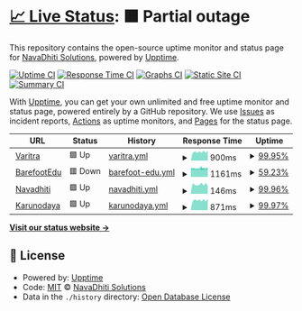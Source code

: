 # [📈 Live Status](https://webup.navadhiti.com): <!--live status--> **🟧 Partial outage**

This repository contains the open-source uptime monitor and status page for [NavaDhiti Solutions](https://navadhiti.com), powered by [Upptime](https://github.com/upptime/upptime).

[![Uptime CI](https://github.com/Navadhiti/upptime/workflows/Uptime%20CI/badge.svg)](https://github.com/Navadhiti/upptime/actions?query=workflow%3A%22Uptime+CI%22)
[![Response Time CI](https://github.com/Navadhiti/upptime/workflows/Response%20Time%20CI/badge.svg)](https://github.com/Navadhiti/upptime/actions?query=workflow%3A%22Response+Time+CI%22)
[![Graphs CI](https://github.com/Navadhiti/upptime/workflows/Graphs%20CI/badge.svg)](https://github.com/Navadhiti/upptime/actions?query=workflow%3A%22Graphs+CI%22)
[![Static Site CI](https://github.com/Navadhiti/upptime/workflows/Static%20Site%20CI/badge.svg)](https://github.com/Navadhiti/upptime/actions?query=workflow%3A%22Static+Site+CI%22)
[![Summary CI](https://github.com/Navadhiti/upptime/workflows/Summary%20CI/badge.svg)](https://github.com/Navadhiti/upptime/actions?query=workflow%3A%22Summary+CI%22)

With [Upptime](https://upptime.js.org), you can get your own unlimited and free uptime monitor and status page, powered entirely by a GitHub repository. We use [Issues](https://github.com/Navadhiti/upptime/issues) as incident reports, [Actions](https://github.com/Navadhiti/upptime/actions) as uptime monitors, and [Pages](https://webup.navadhiti.com) for the status page.

<!--start: status pages-->
<!-- This summary is generated by Upptime (https://github.com/upptime/upptime) -->
<!-- Do not edit this manually, your changes will be overwritten -->
<!-- prettier-ignore -->
| URL | Status | History | Response Time | Uptime |
| --- | ------ | ------- | ------------- | ------ |
| <img alt="" src="https://icons.duckduckgo.com/ip3/varitra.com.ico" height="13"> [Varitra](https://varitra.com) | 🟩 Up | [varitra.yml](https://github.com/navadhiti/upptime/commits/HEAD/history/varitra.yml) | <details><summary><img alt="Response time graph" src="./graphs/varitra/response-time-week.png" height="20"> 900ms</summary><br><a href="https://webup.navadhiti.com/history/varitra"><img alt="Response time 914" src="https://img.shields.io/endpoint?url=https%3A%2F%2Fraw.githubusercontent.com%2Fnavadhiti%2Fupptime%2FHEAD%2Fapi%2Fvaritra%2Fresponse-time.json"></a><br><a href="https://webup.navadhiti.com/history/varitra"><img alt="24-hour response time 1033" src="https://img.shields.io/endpoint?url=https%3A%2F%2Fraw.githubusercontent.com%2Fnavadhiti%2Fupptime%2FHEAD%2Fapi%2Fvaritra%2Fresponse-time-day.json"></a><br><a href="https://webup.navadhiti.com/history/varitra"><img alt="7-day response time 900" src="https://img.shields.io/endpoint?url=https%3A%2F%2Fraw.githubusercontent.com%2Fnavadhiti%2Fupptime%2FHEAD%2Fapi%2Fvaritra%2Fresponse-time-week.json"></a><br><a href="https://webup.navadhiti.com/history/varitra"><img alt="30-day response time 921" src="https://img.shields.io/endpoint?url=https%3A%2F%2Fraw.githubusercontent.com%2Fnavadhiti%2Fupptime%2FHEAD%2Fapi%2Fvaritra%2Fresponse-time-month.json"></a><br><a href="https://webup.navadhiti.com/history/varitra"><img alt="1-year response time 915" src="https://img.shields.io/endpoint?url=https%3A%2F%2Fraw.githubusercontent.com%2Fnavadhiti%2Fupptime%2FHEAD%2Fapi%2Fvaritra%2Fresponse-time-year.json"></a></details> | <details><summary><a href="https://webup.navadhiti.com/history/varitra">99.95%</a></summary><a href="https://webup.navadhiti.com/history/varitra"><img alt="All-time uptime 94.80%" src="https://img.shields.io/endpoint?url=https%3A%2F%2Fraw.githubusercontent.com%2Fnavadhiti%2Fupptime%2FHEAD%2Fapi%2Fvaritra%2Fuptime.json"></a><br><a href="https://webup.navadhiti.com/history/varitra"><img alt="24-hour uptime 100.00%" src="https://img.shields.io/endpoint?url=https%3A%2F%2Fraw.githubusercontent.com%2Fnavadhiti%2Fupptime%2FHEAD%2Fapi%2Fvaritra%2Fuptime-day.json"></a><br><a href="https://webup.navadhiti.com/history/varitra"><img alt="7-day uptime 99.95%" src="https://img.shields.io/endpoint?url=https%3A%2F%2Fraw.githubusercontent.com%2Fnavadhiti%2Fupptime%2FHEAD%2Fapi%2Fvaritra%2Fuptime-week.json"></a><br><a href="https://webup.navadhiti.com/history/varitra"><img alt="30-day uptime 99.99%" src="https://img.shields.io/endpoint?url=https%3A%2F%2Fraw.githubusercontent.com%2Fnavadhiti%2Fupptime%2FHEAD%2Fapi%2Fvaritra%2Fuptime-month.json"></a><br><a href="https://webup.navadhiti.com/history/varitra"><img alt="1-year uptime 92.79%" src="https://img.shields.io/endpoint?url=https%3A%2F%2Fraw.githubusercontent.com%2Fnavadhiti%2Fupptime%2FHEAD%2Fapi%2Fvaritra%2Fuptime-year.json"></a></details>
| <img alt="" src="https://icons.duckduckgo.com/ip3/barefootedu.com.ico" height="13"> [BarefootEdu](https://barefootedu.com) | 🟥 Down | [barefoot-edu.yml](https://github.com/navadhiti/upptime/commits/HEAD/history/barefoot-edu.yml) | <details><summary><img alt="Response time graph" src="./graphs/barefoot-edu/response-time-week.png" height="20"> 1161ms</summary><br><a href="https://webup.navadhiti.com/history/barefoot-edu"><img alt="Response time 1140" src="https://img.shields.io/endpoint?url=https%3A%2F%2Fraw.githubusercontent.com%2Fnavadhiti%2Fupptime%2FHEAD%2Fapi%2Fbarefoot-edu%2Fresponse-time.json"></a><br><a href="https://webup.navadhiti.com/history/barefoot-edu"><img alt="24-hour response time 1153" src="https://img.shields.io/endpoint?url=https%3A%2F%2Fraw.githubusercontent.com%2Fnavadhiti%2Fupptime%2FHEAD%2Fapi%2Fbarefoot-edu%2Fresponse-time-day.json"></a><br><a href="https://webup.navadhiti.com/history/barefoot-edu"><img alt="7-day response time 1161" src="https://img.shields.io/endpoint?url=https%3A%2F%2Fraw.githubusercontent.com%2Fnavadhiti%2Fupptime%2FHEAD%2Fapi%2Fbarefoot-edu%2Fresponse-time-week.json"></a><br><a href="https://webup.navadhiti.com/history/barefoot-edu"><img alt="30-day response time 1161" src="https://img.shields.io/endpoint?url=https%3A%2F%2Fraw.githubusercontent.com%2Fnavadhiti%2Fupptime%2FHEAD%2Fapi%2Fbarefoot-edu%2Fresponse-time-month.json"></a><br><a href="https://webup.navadhiti.com/history/barefoot-edu"><img alt="1-year response time 1141" src="https://img.shields.io/endpoint?url=https%3A%2F%2Fraw.githubusercontent.com%2Fnavadhiti%2Fupptime%2FHEAD%2Fapi%2Fbarefoot-edu%2Fresponse-time-year.json"></a></details> | <details><summary><a href="https://webup.navadhiti.com/history/barefoot-edu">59.23%</a></summary><a href="https://webup.navadhiti.com/history/barefoot-edu"><img alt="All-time uptime 99.62%" src="https://img.shields.io/endpoint?url=https%3A%2F%2Fraw.githubusercontent.com%2Fnavadhiti%2Fupptime%2FHEAD%2Fapi%2Fbarefoot-edu%2Fuptime.json"></a><br><a href="https://webup.navadhiti.com/history/barefoot-edu"><img alt="24-hour uptime 24.01%" src="https://img.shields.io/endpoint?url=https%3A%2F%2Fraw.githubusercontent.com%2Fnavadhiti%2Fupptime%2FHEAD%2Fapi%2Fbarefoot-edu%2Fuptime-day.json"></a><br><a href="https://webup.navadhiti.com/history/barefoot-edu"><img alt="7-day uptime 59.23%" src="https://img.shields.io/endpoint?url=https%3A%2F%2Fraw.githubusercontent.com%2Fnavadhiti%2Fupptime%2FHEAD%2Fapi%2Fbarefoot-edu%2Fuptime-week.json"></a><br><a href="https://webup.navadhiti.com/history/barefoot-edu"><img alt="30-day uptime 90.62%" src="https://img.shields.io/endpoint?url=https%3A%2F%2Fraw.githubusercontent.com%2Fnavadhiti%2Fupptime%2FHEAD%2Fapi%2Fbarefoot-edu%2Fuptime-month.json"></a><br><a href="https://webup.navadhiti.com/history/barefoot-edu"><img alt="1-year uptime 99.22%" src="https://img.shields.io/endpoint?url=https%3A%2F%2Fraw.githubusercontent.com%2Fnavadhiti%2Fupptime%2FHEAD%2Fapi%2Fbarefoot-edu%2Fuptime-year.json"></a></details>
| <img alt="" src="https://icons.duckduckgo.com/ip3/navadhiti.com.ico" height="13"> [Navadhiti](https://navadhiti.com) | 🟩 Up | [navadhiti.yml](https://github.com/navadhiti/upptime/commits/HEAD/history/navadhiti.yml) | <details><summary><img alt="Response time graph" src="./graphs/navadhiti/response-time-week.png" height="20"> 146ms</summary><br><a href="https://webup.navadhiti.com/history/navadhiti"><img alt="Response time 1077" src="https://img.shields.io/endpoint?url=https%3A%2F%2Fraw.githubusercontent.com%2Fnavadhiti%2Fupptime%2FHEAD%2Fapi%2Fnavadhiti%2Fresponse-time.json"></a><br><a href="https://webup.navadhiti.com/history/navadhiti"><img alt="24-hour response time 121" src="https://img.shields.io/endpoint?url=https%3A%2F%2Fraw.githubusercontent.com%2Fnavadhiti%2Fupptime%2FHEAD%2Fapi%2Fnavadhiti%2Fresponse-time-day.json"></a><br><a href="https://webup.navadhiti.com/history/navadhiti"><img alt="7-day response time 146" src="https://img.shields.io/endpoint?url=https%3A%2F%2Fraw.githubusercontent.com%2Fnavadhiti%2Fupptime%2FHEAD%2Fapi%2Fnavadhiti%2Fresponse-time-week.json"></a><br><a href="https://webup.navadhiti.com/history/navadhiti"><img alt="30-day response time 309" src="https://img.shields.io/endpoint?url=https%3A%2F%2Fraw.githubusercontent.com%2Fnavadhiti%2Fupptime%2FHEAD%2Fapi%2Fnavadhiti%2Fresponse-time-month.json"></a><br><a href="https://webup.navadhiti.com/history/navadhiti"><img alt="1-year response time 936" src="https://img.shields.io/endpoint?url=https%3A%2F%2Fraw.githubusercontent.com%2Fnavadhiti%2Fupptime%2FHEAD%2Fapi%2Fnavadhiti%2Fresponse-time-year.json"></a></details> | <details><summary><a href="https://webup.navadhiti.com/history/navadhiti">99.96%</a></summary><a href="https://webup.navadhiti.com/history/navadhiti"><img alt="All-time uptime 96.01%" src="https://img.shields.io/endpoint?url=https%3A%2F%2Fraw.githubusercontent.com%2Fnavadhiti%2Fupptime%2FHEAD%2Fapi%2Fnavadhiti%2Fuptime.json"></a><br><a href="https://webup.navadhiti.com/history/navadhiti"><img alt="24-hour uptime 100.00%" src="https://img.shields.io/endpoint?url=https%3A%2F%2Fraw.githubusercontent.com%2Fnavadhiti%2Fupptime%2FHEAD%2Fapi%2Fnavadhiti%2Fuptime-day.json"></a><br><a href="https://webup.navadhiti.com/history/navadhiti"><img alt="7-day uptime 99.96%" src="https://img.shields.io/endpoint?url=https%3A%2F%2Fraw.githubusercontent.com%2Fnavadhiti%2Fupptime%2FHEAD%2Fapi%2Fnavadhiti%2Fuptime-week.json"></a><br><a href="https://webup.navadhiti.com/history/navadhiti"><img alt="30-day uptime 99.99%" src="https://img.shields.io/endpoint?url=https%3A%2F%2Fraw.githubusercontent.com%2Fnavadhiti%2Fupptime%2FHEAD%2Fapi%2Fnavadhiti%2Fuptime-month.json"></a><br><a href="https://webup.navadhiti.com/history/navadhiti"><img alt="1-year uptime 99.89%" src="https://img.shields.io/endpoint?url=https%3A%2F%2Fraw.githubusercontent.com%2Fnavadhiti%2Fupptime%2FHEAD%2Fapi%2Fnavadhiti%2Fuptime-year.json"></a></details>
| <img alt="" src="https://icons.duckduckgo.com/ip3/karunodaya.in.ico" height="13"> [Karunodaya](https://karunodaya.in/) | 🟩 Up | [karunodaya.yml](https://github.com/navadhiti/upptime/commits/HEAD/history/karunodaya.yml) | <details><summary><img alt="Response time graph" src="./graphs/karunodaya/response-time-week.png" height="20"> 871ms</summary><br><a href="https://webup.navadhiti.com/history/karunodaya"><img alt="Response time 899" src="https://img.shields.io/endpoint?url=https%3A%2F%2Fraw.githubusercontent.com%2Fnavadhiti%2Fupptime%2FHEAD%2Fapi%2Fkarunodaya%2Fresponse-time.json"></a><br><a href="https://webup.navadhiti.com/history/karunodaya"><img alt="24-hour response time 970" src="https://img.shields.io/endpoint?url=https%3A%2F%2Fraw.githubusercontent.com%2Fnavadhiti%2Fupptime%2FHEAD%2Fapi%2Fkarunodaya%2Fresponse-time-day.json"></a><br><a href="https://webup.navadhiti.com/history/karunodaya"><img alt="7-day response time 871" src="https://img.shields.io/endpoint?url=https%3A%2F%2Fraw.githubusercontent.com%2Fnavadhiti%2Fupptime%2FHEAD%2Fapi%2Fkarunodaya%2Fresponse-time-week.json"></a><br><a href="https://webup.navadhiti.com/history/karunodaya"><img alt="30-day response time 914" src="https://img.shields.io/endpoint?url=https%3A%2F%2Fraw.githubusercontent.com%2Fnavadhiti%2Fupptime%2FHEAD%2Fapi%2Fkarunodaya%2Fresponse-time-month.json"></a><br><a href="https://webup.navadhiti.com/history/karunodaya"><img alt="1-year response time 900" src="https://img.shields.io/endpoint?url=https%3A%2F%2Fraw.githubusercontent.com%2Fnavadhiti%2Fupptime%2FHEAD%2Fapi%2Fkarunodaya%2Fresponse-time-year.json"></a></details> | <details><summary><a href="https://webup.navadhiti.com/history/karunodaya">99.97%</a></summary><a href="https://webup.navadhiti.com/history/karunodaya"><img alt="All-time uptime 92.32%" src="https://img.shields.io/endpoint?url=https%3A%2F%2Fraw.githubusercontent.com%2Fnavadhiti%2Fupptime%2FHEAD%2Fapi%2Fkarunodaya%2Fuptime.json"></a><br><a href="https://webup.navadhiti.com/history/karunodaya"><img alt="24-hour uptime 100.00%" src="https://img.shields.io/endpoint?url=https%3A%2F%2Fraw.githubusercontent.com%2Fnavadhiti%2Fupptime%2FHEAD%2Fapi%2Fkarunodaya%2Fuptime-day.json"></a><br><a href="https://webup.navadhiti.com/history/karunodaya"><img alt="7-day uptime 99.97%" src="https://img.shields.io/endpoint?url=https%3A%2F%2Fraw.githubusercontent.com%2Fnavadhiti%2Fupptime%2FHEAD%2Fapi%2Fkarunodaya%2Fuptime-week.json"></a><br><a href="https://webup.navadhiti.com/history/karunodaya"><img alt="30-day uptime 99.99%" src="https://img.shields.io/endpoint?url=https%3A%2F%2Fraw.githubusercontent.com%2Fnavadhiti%2Fupptime%2FHEAD%2Fapi%2Fkarunodaya%2Fuptime-month.json"></a><br><a href="https://webup.navadhiti.com/history/karunodaya"><img alt="1-year uptime 100.00%" src="https://img.shields.io/endpoint?url=https%3A%2F%2Fraw.githubusercontent.com%2Fnavadhiti%2Fupptime%2FHEAD%2Fapi%2Fkarunodaya%2Fuptime-year.json"></a></details>

<!--end: status pages-->

[**Visit our status website →**](https://webup.navadhiti.com)

## 📄 License

- Powered by: [Upptime](https://github.com/upptime/upptime)
- Code: [MIT](./LICENSE) © [NavaDhiti Solutions](https://navadhiti.com)
- Data in the `./history` directory: [Open Database License](https://opendatacommons.org/licenses/odbl/1-0/)
